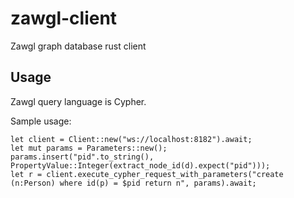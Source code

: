 # zawgl-client
Zawgl graph database rust client

## Usage
Zawgl query language is Cypher.

Sample usage:
```
let client = Client::new("ws://localhost:8182").await;
let mut params = Parameters::new();
params.insert("pid".to_string(), PropertyValue::Integer(extract_node_id(d).expect("pid")));
let r = client.execute_cypher_request_with_parameters("create (n:Person) where id(p) = $pid return n", params).await;
```